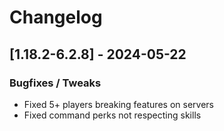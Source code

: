 # Changelog

## [1.18.2-6.2.8] - 2024-05-22
### Bugfixes / Tweaks
- Fixed 5+ players breaking features on servers
- Fixed command perks not respecting skills

